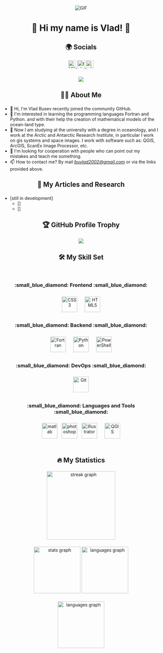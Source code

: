 ###

<p align="center">
  <img src="https://media1.tenor.com/m/fPyjjTmBObcAAAAC/sea-turtle.gif" alt="GIF"  />
</p>

###

<h1 align="center">🐋 Hi my name is Vlad! 🐋</h1>

###

<h2 align="center">🌍 Socials</h2>

###

<div align="center">
  <a href="https://vk.com/id427303100" target="_blank">
    <img src="https://img.shields.io/static/v1?message=vkontakte&logo=vkontakte&label=&color=0000FF&logoColor=white&labelColor=&style=for-the-badge" height="25" alt="VKontakte logo"  />
  </a> 
  <a href="https://t.me/pankmomon" target="_blank">
    <img src="https://img.shields.io/static/v1?message=Telegram&logo=telegram&label=&color=2CA5E0&logoColor=white&labelColor=&style=for-the-badge" height="25" alt="telegram logo"  />
  </a>
  <a href="https://github.com/VladBus" target="_blank">
    <img src=https://img.shields.io/badge/github-%2324292e.svg?&style=for-the-badge&logo=github&logoColor=white alt=github style="margin-bottom: 5px;" height="25" alt="GitHub logo"  />
  </a> 
</div>

###

<div align="center">
  <img src="https://visitor-badge.laobi.icu/badge?page_id=VladBus.VladBus&"  />
</div>

###

<h2 align="center">👩‍💻  About Me</h2>

###

- 👋 Hi, I'm Vlad Busev recently joined the community GitHub.
- 👀 I'm interested in learning the programming languages ​​Fortran and Python. and with their help the creation of mathematical models of the ocean-land type.
- 🌱 Now I am studying at the university with a degree in oceanology, and I work at the Arctic and Antarctic Research Institute, in particular I work on gis systems and space images. I work with software such as: QGIS, ArcGIS, ScanEx Image Processor, etc.
- 💞️ I'm looking for cooperation with people who can point out my mistakes and teach me something.
- 📫 How to contact me? By mail *buvlad2002@gmail.com* or via the links provided above.

###

<h2 align="center">📕 My Articles and Research</h2>

###

+ [still in development]
  + []
  + []

###

<h2 align="center">🏆 GitHub Profile Trophy</h2>

###

<p align="center">
  <img alig src="https://github-profile-trophy.vercel.app/?username=VladBus&theme=flat&column=-1"  />
</p>

###

<h2 align="center">🛠 My Skill Set</h2>

####

<br/> 

<h3 align="center">:small_blue_diamond: Frontend :small_blue_diamond:</h3>
<div align="center">
  <a href="https://www.w3schools.com/css/" target="_blank"><img style="margin: 10px" src="https://profilinator.rishav.dev/skills-assets/css3-original-wordmark.svg" alt="CSS3" height="50" /></a>
  <a href="https://en.wikipedia.org/wiki/HTML5" target="_blank"><img style="margin: 10px" src="https://profilinator.rishav.dev/skills-assets/html5-original-wordmark.svg" alt="HTML5" height="50" /></a>    
</div>

<h3 align="center">:small_blue_diamond: Backend :small_blue_diamond:</h3>
<div align="center">
  <a href="https://github.com/" target="_blank"><img style="margin: 10px" src="https://skillicons.dev/icons?i=fortran" alt="Fortran" height="50" /></a>  
  <a href="https://www.python.org/" target="_blank"><img style="margin: 10px" src="https://profilinator.rishav.dev/skills-assets/python-original.svg" alt="Python" height="50" /></a>  
  <a href="https://docs.microsoft.com/en-us/powershell/" target="_blank"><img style="margin: 10px" src="https://profilinator.rishav.dev/skills-assets/powershell.png" alt="PowerShell" height="50" /></a>  
</div>

<h3 align="center">:small_blue_diamond: DevOps :small_blue_diamond:</h3>
<div align="center">  
  <a href="https://github.com/" target="_blank"><img style="margin: 10px" src="https://profilinator.rishav.dev/skills-assets/git-scm-icon.svg" alt="Git" height="50" /></a>  
</div> 

<h3 align="center">:small_blue_diamond: Languages and Tools :small_blue_diamond:</h3>
<div align="center">
  <a href="https://www.mathworks.com/" target="_blank" rel="noreferrer"><img style="margin: 10px" src="https://upload.wikimedia.org/wikipedia/commons/2/21/Matlab_Logo.png" alt="matlab" height="50" /></a>
  <a href="https://www.photoshop.com/en" target="_blank" rel="noreferrer"><img style="marging: 10px" src="https://skillicons.dev/icons?i=ps" alt="photoshop" height="50" /></a>
  <a href="https://www.adobe.com/in/products/illustrator.html" target="_blank"><img style="margin: 10px" src="https://profilinator.rishav.dev/skills-assets/adobe_illustrator-icon.svg" alt="Illustrator" height="50" /></a>
  <a href="https://qgis.org/" target="_blank" rel="noreferrer"><img style="margin: 10px" src="https://encrypted-tbn0.gstatic.com/images?q=tbn:ANd9GcQyUiEVcZZ2VGAUVB5hC7UXEnI3UABNDkF4YA&s" alt="QGIS" height="50" /></a>
</div>

<br/>  

###

<h2 align="center">🔥 My Statistics</h2>

###

<div align="center">
  <img src="https://streak-stats.demolab.com?user=VladBus&locale=en&mode=daily&theme=dark&hide_border=false&border_radius=5&order=3" height="220" alt="streak graph"  />
</div>

###

<div align="center">
  <img src="https://github-readme-stats.vercel.app/api?username=VladBus&hide_title=false&hide_rank=false&show_icons=true&include_all_commits=true&count_private=true&disable_animations=false&theme=dracula&locale=en&hide_border=false&order=1" height="150" alt="stats graph"  />
  <img src="https://github-readme-stats.vercel.app/api/top-langs?username=VladBus&locale=en&hide_title=false&layout=compact&card_width=320&langs_count=5&theme=dracula&hide_border=false&order=2" height="150" alt="languages graph"  />
</div>

###

<div align="center">
  <img src="http://github-profile-summary-cards.vercel.app/api/cards/profile-details?username=VladBus&theme=solarized"  height="150" alt="languages graph"  />
</div>

###

